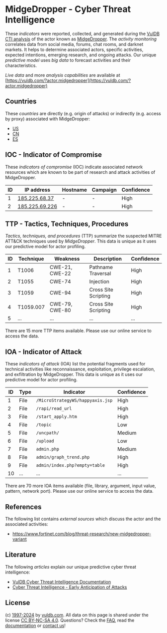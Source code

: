 # MidgeDropper - Cyber Threat Intelligence

These _indicators_ were reported, collected, and generated during the [VulDB CTI analysis](https://vuldb.com/?kb.cti) of the actor known as [MidgeDropper](https://vuldb.com/?actor.midgedropper). The _activity monitoring_ correlates data from social media, forums, chat rooms, and darknet markets. It helps to determine associated actors, specific activities, expected intentions, emerging research, and ongoing attacks. Our unique _predictive model_ uses _big data_ to forecast activities and their characteristics.

_Live data_ and more _analysis capabilities_ are available at [https://vuldb.com/?actor.midgedropper](https://vuldb.com/?actor.midgedropper)

## Countries

These _countries_ are directly (e.g. origin of attacks) or indirectly (e.g. access by proxy) associated with MidgeDropper:

* [US](https://vuldb.com/?country.us)
* [CN](https://vuldb.com/?country.cn)
* [ES](https://vuldb.com/?country.es)

## IOC - Indicator of Compromise

These _indicators of compromise_ (IOC) indicate associated network resources which are known to be part of research and attack activities of MidgeDropper.

ID | IP address | Hostname | Campaign | Confidence
-- | ---------- | -------- | -------- | ----------
1 | [185.225.68.37](https://vuldb.com/?ip.185.225.68.37) | - | - | High
2 | [185.225.69.226](https://vuldb.com/?ip.185.225.69.226) | - | - | High

## TTP - Tactics, Techniques, Procedures

_Tactics, techniques, and procedures_ (TTP) summarize the suspected MITRE ATT&CK techniques used by _MidgeDropper_. This data is unique as it uses our predictive model for actor profiling.

ID | Technique | Weakness | Description | Confidence
-- | --------- | -------- | ----------- | ----------
1 | T1006 | CWE-21, CWE-22 | Pathname Traversal | High
2 | T1055 | CWE-74 | Injection | High
3 | T1059 | CWE-94 | Cross Site Scripting | High
4 | T1059.007 | CWE-79, CWE-80 | Cross Site Scripting | High
5 | ... | ... | ... | ...

There are 15 more TTP items available. Please use our online service to access the data.

## IOA - Indicator of Attack

These _indicators of attack_ (IOA) list the potential fragments used for technical activities like reconnaissance, exploitation, privilege escalation, and exfiltration by MidgeDropper. This data is unique as it uses our predictive model for actor profiling.

ID | Type | Indicator | Confidence
-- | ---- | --------- | ----------
1 | File | `/MicroStrategyWS/happyaxis.jsp` | High
2 | File | `/rapi/read_url` | High
3 | File | `/start_apply.htm` | High
4 | File | `/topic` | Low
5 | File | `/uncpath/` | Medium
6 | File | `/upload` | Low
7 | File | `admin.php` | Medium
8 | File | `admin/graph_trend.php` | High
9 | File | `admin/index.php?empty=table` | High
10 | ... | ... | ...

There are 70 more IOA items available (file, library, argument, input value, pattern, network port). Please use our online service to access the data.

## References

The following list contains _external sources_ which discuss the actor and the associated activities:

* https://www.fortinet.com/blog/threat-research/new-midgedropper-variant

## Literature

The following _articles_ explain our unique predictive cyber threat intelligence:

* [VulDB Cyber Threat Intelligence Documentation](https://vuldb.com/?kb.cti)
* [Cyber Threat Intelligence - Early Anticipation of Attacks](https://www.scip.ch/en/?labs.20201022)

## License

(c) [1997-2024](https://vuldb.com/?kb.changelog) by [vuldb.com](https://vuldb.com/?kb.about). All data on this page is shared under the license [CC BY-NC-SA 4.0](https://creativecommons.org/licenses/by-nc-sa/4.0/). Questions? Check the [FAQ](https://vuldb.com/?kb.faq), read the [documentation](https://vuldb.com/?kb) or [contact us](https://vuldb.com/?contact)!
